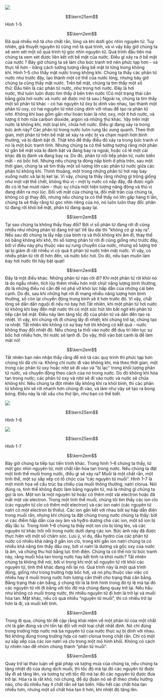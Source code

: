   

  
![](https://physicshost.com/wp-content/uploads/2018/07/Fig1-5.png)

$$\kern25em$$ Hình 1-5

$$\kern2em$$ Đã quá nhiều mô tả cho chất rắn, lỏng và khí dưới góc nhìn nguyên tử. Tuy nhiên, giả thuyết nguyên tử cũng mô tả quá trình, và vì vậy bây giờ chúng ta sẽ xem xét một số quá trình từ góc nhìn nguyên tử. Quá trình đầu tiên mà chúng ta xem xét được liên kết với bề mặt của nước. Điều gì xảy ra ở bề mặt của nước ? Bây giờ chúng ta sẽ làm cho bức tranh trở nên phức tạp hơn - và thực tế hơn - bằng cách tưởng tượng rằng bề mặt lơ lửng trong không khí. Hình 1–5 cho thấy mặt nước trong không khí. Chúng ta thấy các phân tử nước như trước đây, tạo thành một cơ thể của nước lỏng, nhưng bây giờ chúng ta cũng thấy mặt nước. Trên bề mặt, chúng ta tìm thấy một số thứ: Đầu tiên là các phân tử nước, như trong hơi nước. Đây là hơi nước, thứ luôn luôn được tìm thấy ở bên trên nước (Có một trạng thái cân bằng giữa hơi nước và nước sẽ được mô tả sau.) Ngoài ra, chúng ta tìm thấy một số phân tử khác - có hai nguyên tử ôxy bị dính vào nhau, tạo thành một phân tử oxy, có hai nguyên tử nitơ cũng dính với nhau để tạo ra phân tử nitơ. Không khí bao gồm gần như hoàn toàn là nitơ, oxy, một ít hơi nước, và lượng ít hơn nữa carbon dioxide, argon và những thứ khác. Vậy trên mặt nước là không khí, một loại khí, chứa hơi nước. Điều gì đang xảy ra trong bức ảnh này? Các phân tử trong nước luôn rung lắc xung quanh. Theo thời gian, một phân tử trên bề mặt sẽ xảy ra việc bị va chạm mạnh hơn bình thường, và bị đánh bật đi. Thật khó để thấy điều đó xảy ra trong bức tranh vì nó là một bức tranh tĩnh. Nhưng chúng ta có thể tưởng tượng rằng một phân tử gần bề mặt vừa bị đánh bật và đang bay ra ngoài, hoặc có lẽ một cái khác đã bị đánh và đang bay ra. Do đó, phân tử nối tiếp phân tử, nước biến mất - nó bốc hơi. Nhưng nếu chúng ta đóng nắp bình ở phía trên, sau một thời gian, chúng ta sẽ tìm thấy một số lượng lớn các phân tử nước giữa các phân tử không khí. Thỉnh thoảng, một trong những phân tử hơi này bay xuống nước và lại bị kẹt lại. Vì vậy, chúng ta thấy rằng những gì trông giống như một vật thể chết, không thú vị - một ly nước có nắp đậy, đã được ngồi đó có lẽ hai mươi năm - thực sự chứa một hiện tượng năng động và thú vị đang diễn ra mọi lúc. Đối với mắt của chúng ta, đôi mắt trần của chúng ta, không có gì thay đổi, nhưng nếu chúng ta có thể thấy nó lớn gấp hàng tỉ lần, chúng ta sẽ thấy rằng từ goc nhìn riêng của nó, nó luôn luôn thay đổi: phân tử đang rời khỏi bề mặt, phân tử đang quay lại.

$$\kern2em$$ Tại sao chúng ta không thấy thay đổi? Bởi vì số phân tử đang rời đi cũng nhiều như những phân tử đang trở lại! Về lâu dài thì "không có gì xảy ra". Nếu sau đó chúng ta lấy nắp của bình ra và thổi không khí ẩm đi, thay thế nó bằng không khí khô, thì số lượng phân tử rời đi cũng giống như trước đây, bởi vì điều này phụ thuộc vào sự rung chuyển của nước, nhưng số lượng trở lại bị giảm đi rất nhiều vì có quá ít phân tử nước trên mặt nước. Vì vậy, có nhiều phân tử rời đi hơn đến, và nước bốc hơi. Do đó, nếu bạn muốn làm bay hơi nước thì hãy bật quạt!

$$\kern2em$$ Đây là một điều khác: Những phân tử nào rời đi? Khi một phân tử rời khỏi nó là do ngẫu nhiên, tích lũy thêm nhiều hơn một chút năng lượng bình thường, đó là những điều nó cần để nó phá vỡ khỏi lực hấp dẫn của những cái bên cạnh. Do đó, sau khi những hạt rời đi mang nhiều năng lượng hơn bình thường, số còn lại chuyển động trung bình sẽ ít hơn trước đó. Vì vậy, chất lỏng sẽ dần dần nguội đi nếu nó bay hơi.Tất nhiên, khi một phân tử hơi nước từ không khí bay đến mặt nước thì có một sức hút lớn bất ngờ khi phân tử tiếp cận bề mặt. Điều này làm tăng tốc độ của phân tử và dẫn đến tạo ra nhiệt. Vì vậy, khi chúng rời đi chúng lấy đi nhiệt; khi chúng trở lại, chúng tạo ra nhiệt. Tất nhiên khi không có sự bay hơi thì không có kết quả - nước không thay đổi nhiệt độ. Nếu chúng ta thổi vào nước để duy trì liên tục sự bốc hơi nhiều hơn, thì nước sẽ lạnh đi. Do vậy, thổi vào bát canh là để làm mát nó!

$$\kern2em$$ Tất nhiên bạn nên nhận thấy rằng để mô tả các quy trình thì phức tạp hơn chúng tôi đã chỉ ra. Không chỉ nước đi vào không khí, mà theo thời gian, một trong các phân tử oxy hoặc nitơ sẽ đi vào và "bị lạc" trong khối lượng phân tử nước, và chuyển động theo cách của nó trong nước. Do đó không khí hòa tan trong nước; các phân tử oxy và nitơ sẽ đi vào nước và nước sẽ chứa không khí. Nếu chúng ta đột nhiên lấy không khí ra khỏi bình, thì các phân tử không khí sẽ rời nhanh hơn chúng đi vào, và làm như vậy sẽ tạo ra bong bóng. Điều này là rất xấu cho thợ lặn, như bạn có thể biết.

![](https://physicshost.com/wp-content/uploads/2018/07/Fig1-6.png)

$$\kern25em$$ Hình 1-6

![](https://physicshost.com/wp-content/uploads/2018/07/Fig1-7.png)

$$\kern25em$$ Hình 1-7

$$\kern2em$$ Bây giờ chúng ta tiếp tục tiến trình khác. Trong hình 1–6 chúng ta thấy, từ một góc nhìn nguyên tử, một chất rắn hòa tan trong nước. Nếu chúng ta đặt một tinh thể muối trong nước, điều gì sẽ xảy ra? Muối là một chất rắn, một tinh thể, một sự sắp xếp có tổ chức của “các nguyên tử muối”. Hình 1–7 là một minh họa về cấu trúc ba chiều của muối thông thường, natri clorua. Nói đúng ra, tinh thể không được làm bằng nguyên tử, mà là những gì chúng ta gọi là ion. Một ion là một nguyên tử hoặc có thêm một vài electron hoặc đã mất một vài electron. Trong một tinh thể muối, chúng tôi tìm thấy các ion clo (các nguyên tử clo có thêm một electron) và các ion natri (các nguyên tử natri có một electron bị thiếu). Các ion gắn kết với nhau bởi sự hấp dẫn điện trong muối rắn, nhưng khi chúng ta đặt chúng trong nước chúng ta thấy: bởi vì các điểm hấp dẫn của oxy âm và hyđro dương cho các ion, một số ion bị đẩy lắc lư. Trong hình 1–6 chúng ta thấy một ion clo bị lỏng lẻo, và các nguyên tử khác trôi nổi trong nước dưới dạng các ion. Bức ảnh này đã được thực hiện với một số chăm sóc. Lưu ý, ví dụ, đầu hydro của các phân tử nước có nhiều khả năng ở gần ion clo, trong khi gần ion natri chúng ta có nhiều khả năng tìm thấy đầu oxy, bởi vì natri là dương và gốc oxy của nước là âm, và chúng thu hút bằng lực tĩnh điện. Chúng ta có thể nói từ bức tranh này, rằng muối hòa tan trong nước hay kết tinh ra khỏi nước? Tất nhiên chúng ta không thể nói, bởi vì trong khi một số nguyên tử rời khỏi các nguyên tử, tinh thể khác đang nối lại nó. Quá trình này là một quá trình động, giống như trong trường hợp bốc hơi, và nó phụ thuộc vào việc có nhiều hay ít muối trong nước hơn lượng cần thiết cho trạng thái cân bằng. Bằng trạng thái cân bằng, ý chúng tôi là là tình hình trong đó tỷ lệ mà tại đó các nguyên tử rời đi bằng với tốc độ mà chúng đang quay trở lại. Nếu hầu như không có muối trong nước, thì nhiều nguyên tử đi hơn là trở lại và muối hòa tan. Mặt khác, nếu có quá nhiều “nguyên tử muối”, thì có nhiều trở lại hơn là đi, và muối kết tinh.

$$\kern2em$$ Trong đi qua, chúng tôi đề cập rằng khái niệm về một phân tử của một chất chỉ là gần đúng và chỉ tồn tại đối với một loại chất nhất định. Nó chỉ đúng trong trường hợp nước mà ba nguyên tử của nước thực sự bị dính với nhau. Nó không đúng trong trường hợp có natri clorua trong chất rắn. Chỉ có một sự sắp xếp của các ion natri và clo trong một mô hình khối. Không có cách tự nhiên nào để nhóm chúng thành “phân tử muối”.

$$\kern2em$$ Quay trở lại thảo luận về giải pháp và lượng mưa của chúng ta, nếu chúng ta tăng nhiệt độ của dung dịch muối, thì tốc độ mà tại đó các nguyên tử được lấy đi sẽ tăng lên, và tương tự với tốc độ mà tại đó các nguyên tử được đưa trở lại. Hóa ra là rất khó, nói chung, để dự đoán nó sẽ đi theo chiều hướng nào, cho dù nhiều hay ít chất rắn sẽ tan biến. Hầu hết các chất hòa tan nhiều hơn, nhưng một số chất hòa tan ít hơn, khi nhiệt độ tăng lên.